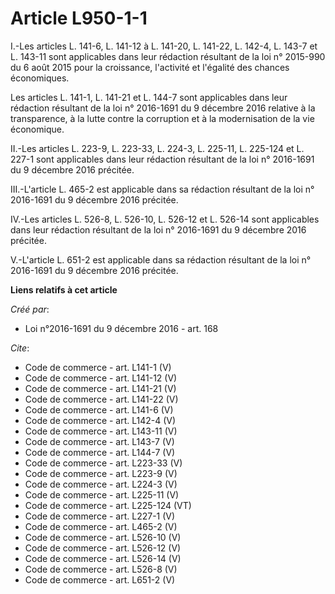 # Article L950-1-1

I.-Les articles L. 141-6, L. 141-12 à L. 141-20, L. 141-22, L. 142-4, L. 143-7 et L. 143-11 sont applicables dans leur
rédaction résultant de la loi n° 2015-990 du 6 août 2015 pour la croissance, l'activité et l'égalité des chances
économiques. 

Les articles L. 141-1, L. 141-21 et L. 144-7 sont applicables dans leur rédaction résultant de la loi n° 2016-1691 du 9
décembre 2016 relative à la transparence, à la lutte contre la corruption et à la modernisation de la vie économique. 

II.-Les articles L. 223-9, L. 223-33, L. 224-3, L. 225-11, L. 225-124 et L. 227-1 sont applicables dans leur rédaction
résultant de la loi n° 2016-1691 du 9 décembre 2016 précitée. 

III.-L'article L. 465-2 est applicable dans sa rédaction résultant de la loi n° 2016-1691 du 9 décembre 2016 précitée. 

IV.-Les articles L. 526-8, L. 526-10, L. 526-12 et L. 526-14 sont applicables dans leur rédaction résultant de la loi n°
2016-1691 du 9 décembre 2016 précitée. 

V.-L'article L. 651-2 est applicable dans sa rédaction résultant de la loi n° 2016-1691 du 9 décembre 2016 précitée.

**Liens relatifs à cet article**

_Créé par_:

  - Loi n°2016-1691 du 9 décembre 2016 - art. 168

_Cite_:

  - Code de commerce - art. L141-1 (V)
  - Code de commerce - art. L141-12 (V)
  - Code de commerce - art. L141-21 (V)
  - Code de commerce - art. L141-22 (V)
  - Code de commerce - art. L141-6 (V)
  - Code de commerce - art. L142-4 (V)
  - Code de commerce - art. L143-11 (V)
  - Code de commerce - art. L143-7 (V)
  - Code de commerce - art. L144-7 (V)
  - Code de commerce - art. L223-33 (V)
  - Code de commerce - art. L223-9 (V)
  - Code de commerce - art. L224-3 (V)
  - Code de commerce - art. L225-11 (V)
  - Code de commerce - art. L225-124 (VT)
  - Code de commerce - art. L227-1 (V)
  - Code de commerce - art. L465-2 (V)
  - Code de commerce - art. L526-10 (V)
  - Code de commerce - art. L526-12 (V)
  - Code de commerce - art. L526-14 (V)
  - Code de commerce - art. L526-8 (V)
  - Code de commerce - art. L651-2 (V)
